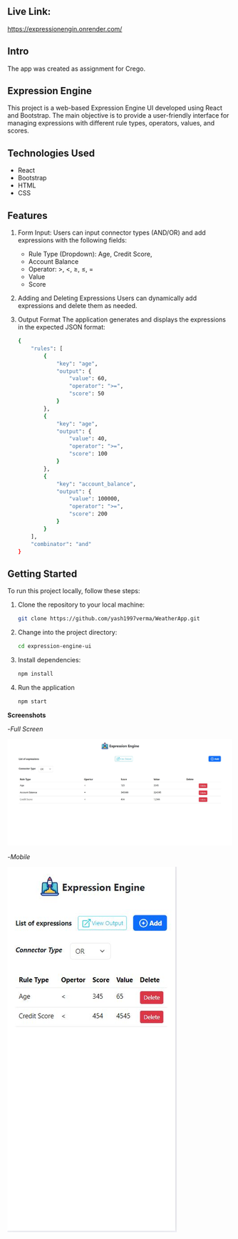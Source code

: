 ## Live Link:
https://expressionengin.onrender.com/

## Intro
The app was created as assignment for Crego.

## Expression Engine
This project is a web-based Expression Engine UI developed using React and Bootstrap. The main objective is to provide a user-friendly interface for managing expressions with different rule types, operators, values, and scores.

## Technologies Used
*   React
*   Bootstrap
*   HTML
*   CSS
## Features
1. Form Input:
Users can input connector types (AND/OR) and add expressions with the following fields:

    * Rule Type (Dropdown): Age, Credit Score, 
    * Account Balance
    * Operator: >, <, ≥, ≤, =
    * Value
    * Score

2. Adding and Deleting Expressions
Users can dynamically add expressions and delete them as needed.

3. Output Format
The application generates and displays the expressions in the expected JSON format:
    ```bash
    {
        "rules": [
            {
                "key": "age",
                "output": {
                    "value": 60,
                    "operator": ">=",
                    "score": 50
                }
            },
            {
                "key": "age",
                "output": {
                    "value": 40,
                    "operator": ">=",
                    "score": 100
                }
            },
            {
                "key": "account_balance",
                "output": {
                    "value": 100000,
                    "operator": ">=",
                    "score": 200
                }
            }
        ],
        "combinator": "and"
    }


## Getting Started
To run this project locally, follow these steps:

1. Clone the repository to your local machine:
    ```bash
    git clone https://github.com/yash1997verma/WeatherApp.git

2. Change into the project directory:
    ```bash
    cd expression-engine-ui

3. Install dependencies:
    ```bash
    npm install

4. Run the application
    ```bash
    npm start


**Screenshots**

-*Full Screen* 

![Screenshot 1](./public/screenshots/desktop.JPG)
     

-*Mobile*

![Screenshot 2](./public/screenshots/mobile.JPG)